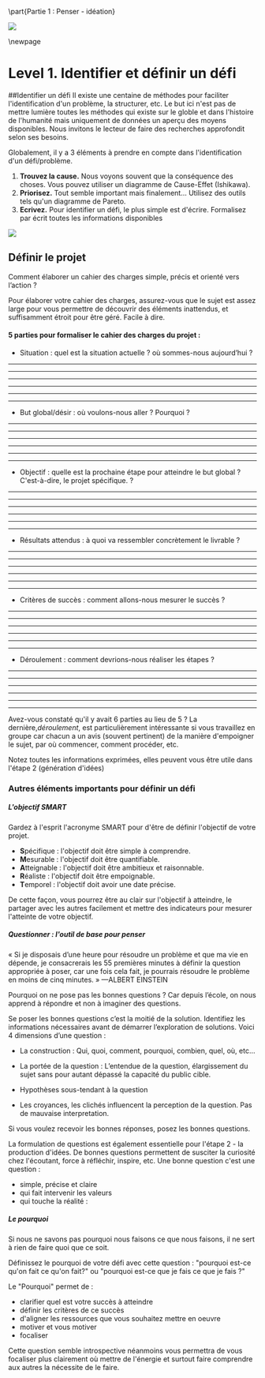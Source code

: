 \part{Partie 1 : Penser - idéation}

![](../contents/img/texture-nuages-v.jpg)

\newpage

# Level 1. Identifier et définir un défi


##Identifier un défi
Il existe une centaine de méthodes pour faciliter l'identification d'un problème, la structurer, etc. Le but ici n'est pas de mettre lumière toutes les méthodes qui existe sur le globle et dans l'histoire de l'humanité mais uniquement de données un aperçu des moyens disponibles. Nous invitons le lecteur de faire des recherches approfondit selon ses besoins.  

Globalement, il y a 3 éléments à prendre en compte dans l'identification d'un défi/problème. 

1. **Trouvez la cause.** Nous voyons souvent que la conséquence des choses. Vous pouvez utiliser un diagramme de Cause-Effet (Ishikawa). 
2. **Priorisez.** Tout semble important mais finalement... Utilisez des outils tels qu'un diagramme de Pareto. 
3. **Ecrivez.** Pour identifier un défi, le plus simple est d'écrire. Formalisez par écrit toutes les informations disponibles



![](../contents/img/cause-effet.jpg)


## Définir le projet
Comment élaborer un cahier des charges simple, précis et orienté vers l’action ?Pour élaborer votre cahier des charges, assurez-vous que le sujet est assez large pour vous permettre de découvrir des éléments inattendus, et suffisamment étroit pour être géré. Facile à dire.

#### 5 parties pour formaliser le cahier des charges du projet :


- Situation : quel est la situation actuelle ? où sommes-nous aujourd’hui ?

___
___
___
___
___
___

- But global/désir : où voulons-nous aller ? Pourquoi ?

___
___
___
___
___
___

- Objectif : quelle est la prochaine étape pour atteindre le but global ? C'est-à-dire, le projet spécifique. ? 
___
___
___
___
___
___
- Résultats attendus : à quoi va ressembler concrètement le livrable ?

___
___
___
___
___
___

- Critères de succès : comment allons-nous mesurer le succès ?

___
___
___
___
___
___

- Déroulement : comment devrions-nous réaliser les étapes ?

___
___
___
___
___
___

Avez-vous constaté qu'il y avait 6 parties au lieu de 5 ?  La dernière,*déroulement*, est particulièrement intéressante si vous travaillez en groupe car chacun a un avis (souvent pertinent) de la manière d'empoigner le sujet, par où commencer, comment procéder, etc. 

Notez toutes les informations exprimées, elles peuvent vous être utile dans l'étape 2 (génération d'idées)

### Autres éléments importants pour définir un défi

##### L'objectif SMART

Gardez à l'esprit l'acronyme SMART pour d'être de définir   l'objectif de votre projet. 

 
- **S**pécifique : l'objectif doit être simple à comprendre.
- **M**esurable : l'objectif doit être quantifiable.
- **A**tteignable : l'objectif doit être ambitieux et raisonnable.
- **R**éaliste : l'objectif doit être empoignable. 
- **T**emporel : l'objectif doit avoir une date précise.

De cette façon, vous pourrez être au clair sur l'objectif à atteindre, le partager avec les autres facilement et mettre des indicateurs pour mesurer l'atteinte de votre objectif. 

##### Questionner : l'outil de base pour penser

« Si je disposais d’une heure pour résoudre un problème et que ma vie en dépende, je consacrerais les 55 premières minutes à définir la question appropriée à poser, car une fois cela fait, je pourrais résoudre le problème en moins de cinq minutes. »—ALBERT  EINSTEINPourquoi on ne pose pas les bonnes questions ? Car depuis l’école, on nous apprend à répondre et non à imaginer des questions. 

Se poser les bonnes questions c’est la moitié de la solution. Identifiez les informations nécessaires avant de démarrer l’exploration de solutions. 
Voici 4 dimensions d’une question : - La construction : Qui, quoi, comment, pourquoi, combien, quel, où, etc…
- La portée de la question : L’entendue de la question, élargissement du sujet sans pour autant dépassé la capacité du public cible. 
-  Hypothèses sous-tendant à la question
- 	Les croyances, les clichés influencent la perception de la question. Pas de mauvaise interpretation. 
Si vous voulez recevoir les bonnes réponses, posez les bonnes questions.

La formulation de questions est également essentielle pour l'étape 2 - la production d'idées. De bonnes questions permettent de susciter la curiosité chez l'écoutant, force à réfléchir, inspire, etc. 
Une bonne question c'est une question : 

- simple, précise et claire
- qui fait intervenir les valeurs
- qui touche la réalité : 

##### Le pourquoi

Si nous ne savons pas pourquoi nous faisons ce que nous faisons, il ne sert à rien de faire quoi que ce soit. 

Définissez le pourquoi de votre défi avec cette question : "pourquoi est-ce qu'on fait ce qu'on fait?" ou "pourquoi est-ce que je fais ce que je fais ?"

Le "Pourquoi" permet de : 

- clarifier quel est votre succès à atteindre
- définir les critères de ce succès
- d'aligner les ressources que vous souhaitez mettre en oeuvre
- motiver et vous motiver
- focaliser 

Cette question semble introspective néanmoins vous permettra de vous focaliser plus clairement où mettre de l'énergie et surtout faire comprendre aux autres la nécessite de le faire. 
